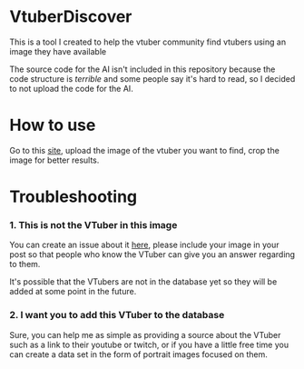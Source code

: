 # VtuberDiscover

This is a tool I created to help the vtuber community find vtubers using an image they have available

The source code for the AI isn't included in this repository because the code structure is *terrible* and some people say it's hard to read, so I decided to not upload the code for the AI.

# How to use

Go to this [site](https://n40k0.github.io/VTuberDiscover/), upload the image of the vtuber you want to find, crop the image for better results.

# Troubleshooting

### 1.  This is not the VTuber in this image

You can create an issue about it [here](https://github.com/N40K0/VtuberDiscover/issues), please include your image in your post so that people who know the VTuber can give you an answer regarding to them.

It's possible that the VTubers are not in the database yet so they will be added at some point in the future.

### 2. I want you to add this VTuber to the database

Sure, you can help me as simple as providing a source about the VTuber such as a link to their youtube or twitch, or if you have a little free time you can create a data set in the form of portrait images focused on them.